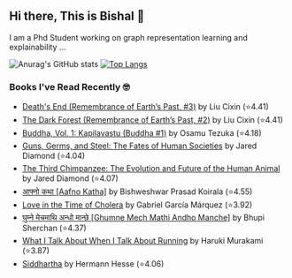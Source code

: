 ## Hi there, This is Bishal 👋
I am a Phd Student working on graph representation learning and explainability ...

![Anurag's GitHub stats](https://github-readme-stats-sigma-five.vercel.app/api?username=BishalLakha&show_icons=true&theme=buefy&hide=prs,issues&count_private=true)
[![Top Langs](https://github-readme-stats-sigma-five.vercel.app/api/top-langs/?username=BishalLakha&layout=compact&langs_count=4)](https://github.com/anuraghazra/github-readme-stats)

### Books I've Read Recently 🤓
<!-- GOODREADS-LIST:START -->
- [Death's End (Remembrance of Earth’s Past, #3)](https://www.goodreads.com/review/show/6099704898?utm_medium=api&utm_source=rss) by Liu Cixin (⭐️4.41)
- [The Dark Forest (Remembrance of Earth’s Past, #2)](https://www.goodreads.com/review/show/6099703639?utm_medium=api&utm_source=rss) by Liu Cixin (⭐️4.41)
- [Buddha, Vol. 1: Kapilavastu (Buddha #1)](https://www.goodreads.com/review/show/6179288782?utm_medium=api&utm_source=rss) by Osamu Tezuka (⭐️4.18)
- [Guns, Germs, and Steel: The Fates of Human Societies](https://www.goodreads.com/review/show/1964700798?utm_medium=api&utm_source=rss) by Jared Diamond (⭐️4.04)
- [The Third Chimpanzee: The Evolution and Future of the Human Animal](https://www.goodreads.com/review/show/1964709004?utm_medium=api&utm_source=rss) by Jared Diamond (⭐️4.07)
- [आफ्नो कथा [Aafno Katha]](https://www.goodreads.com/review/show/1856883273?utm_medium=api&utm_source=rss) by Bishweshwar Prasad Koirala (⭐️4.55)
- [Love in the Time of Cholera](https://www.goodreads.com/review/show/1827702382?utm_medium=api&utm_source=rss) by Gabriel García Márquez (⭐️3.92)
- [घुम्ने मेचमाथि अन्धो मान्छे [Ghumne Mech Mathi Andho Manche]](https://www.goodreads.com/review/show/1809838295?utm_medium=api&utm_source=rss) by Bhupi Sherchan (⭐️4.37)
- [What I Talk About When I Talk About Running](https://www.goodreads.com/review/show/1624600214?utm_medium=api&utm_source=rss) by Haruki Murakami (⭐️3.87)
- [Siddhartha](https://www.goodreads.com/review/show/1096151154?utm_medium=api&utm_source=rss) by Hermann Hesse (⭐️4.06)
<!-- GOODREADS-LIST:END -->

<!--
**BishalLakha/BishalLakha** is a ✨ _special_ ✨ repository because its `README.md` (this file) appears on your GitHub profile.


- 🔭 I’m currently working on ...
- 🌱 I’m currently learning ...
- 👯 I’m looking to collaborate on ...
- 🤔 I’m looking for help with ...
- 💬 Ask me about ...
- 📫 How to reach me: ...
- 😄 Pronouns: ...
- ⚡ Fun fact: ...
-->

